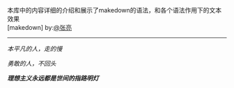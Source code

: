 本库中的内容详细的介绍和展示了makedown的语法，和各个语法作用下的文本效果<br>
[makedown]
by:[@张亮](https://gitee.com/may_you_marry_in_red_admin)
___
_本平凡的人，走的慢_

_勇敢的人，不回头_

***理想主义永远都是世间的指路明灯***


